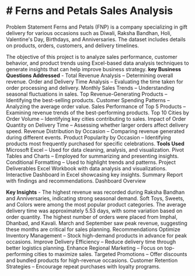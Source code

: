 # # Ferns and Petals Sales Analysis  
Problem Statement
Ferns and Petals (FNP) is a company specializing in gift delivery for various occasions such as Diwali, Raksha Bandhan, Holi, Valentine's Day, Birthdays, and Anniversaries. The dataset includes details on products, orders, customers, and delivery timelines.

The objective of this project is to analyze sales performance, customer behavior, and product trends using Excel-based data analysis techniques to generate insights that can help improve business strategy.
**key Business Questions Addressed** - 
Total Revenue Analysis – Determining overall revenue.
Order and Delivery Time Analysis – Evaluating the time taken for order processing and delivery.
Monthly Sales Trends – Understanding seasonal fluctuations in sales.
Top Revenue-Generating Products – Identifying the best-selling products.
Customer Spending Patterns – Analyzing the average order value.
Sales Performance of Top 5 Products – Examining revenue trends of the best-performing products.
Top 10 Cities by Order Volume – Identifying key cities contributing to sales.
Impact of Order Quantity on Delivery Time – Assessing whether larger orders affect delivery speed.
Revenue Distribution by Occasion – Comparing revenue generated during different events.
Product Popularity by Occasion – Identifying products most frequently purchased for specific celebrations.
**Tools Used**
Microsoft Excel – Used for data cleaning, analysis, and visualization.
Pivot Tables and Charts – Employed for summarizing and presenting insights.
Conditional Formatting – Used to highlight trends and patterns.
Project Deliverables
Excel Workbook with data analysis and visualizations.
Interactive Dashboard in Excel showcasing key insights.
Summary Report with findings and recommendations.
Dashboard Overview

**Key Insights** - 
The highest revenue was recorded during Raksha Bandhan and Anniversaries, indicating strong seasonal demand.
Soft Toys, Sweets, and Colors were among the most popular product categories.
The average delivery time was approximately 5.53 days, with some variation based on order quantity.
The highest number of orders were placed from Imphal, Dhanbad, and Kavali.
March and September saw peak revenue, suggesting these months are critical for sales planning.
Recommendations
Optimize Inventory Management – Stock high-demand products in advance for peak occasions.
Improve Delivery Efficiency – Reduce delivery time through better logistics planning.
Enhance Regional Marketing – Focus on top-performing cities to maximize sales.
Targeted Promotions – Offer discounts and bundled products for high-revenue occasions.
Customer Retention Strategies – Encourage repeat purchases with loyalty programs.

